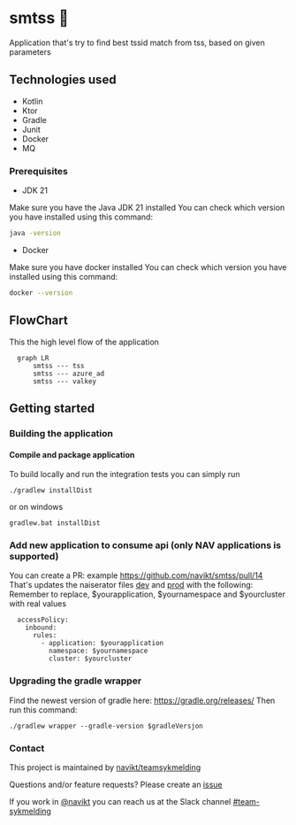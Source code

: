 # smtss :floppy_disk:

Application that's try to find best tssid match from tss, based on given parameters

## Technologies used
* Kotlin
* Ktor
* Gradle
* Junit
* Docker
* MQ


### Prerequisites
* JDK 21

Make sure you have the Java JDK 21 installed
You can check which version you have installed using this command:
``` bash
java -version
```

* Docker

Make sure you have docker installed
You can check which version you have installed using this command:
``` bash
docker --version
```

## FlowChart
This the high level flow of the application
```mermaid
  graph LR
      smtss --- tss
      smtss --- azure_ad
      smtss --- valkey
```

## Getting started
### Building the application
#### Compile and package application
To build locally and run the integration tests you can simply run
``` shell
./gradlew installDist
```
or on windows
``` shell
gradlew.bat installDist
```

### Add new application to consume api (only NAV applications is supported)
You can create a PR: example https://github.com/navikt/smtss/pull/14
That's updates the naiserator files [dev](naiserator-dev.yaml) and [prod](naiserator-prod.yaml)
with the following:
Remember to replace, $yourapplication, $yournamespace and $yourcluster with real values
``` 
  accessPolicy:
    inbound:
      rules:
        - application: $yourapplication
          namespace: $yournamespace
          cluster: $yourcluster
```

### Upgrading the gradle wrapper
Find the newest version of gradle here: https://gradle.org/releases/ Then run this command:

``` shell
./gradlew wrapper --gradle-version $gradleVersjon
```

### Contact

This project is maintained by [navikt/teamsykmelding](CODEOWNERS)

Questions and/or feature requests?
Please create an [issue](https://github.com/navikt/smtss/issues)

If you work in [@navikt](https://github.com/navikt) you can reach us at the Slack
channel [#team-sykmelding](https://nav-it.slack.com/archives/CMA3XV997)

